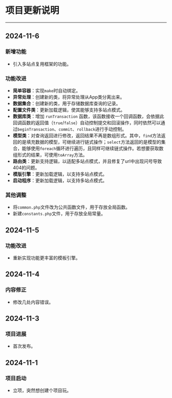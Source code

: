 # 项目更新说明

***

## 2024-11-6

### 新增功能
- 引入多站点复用框架的功能。

### 功能改进
- **简单容器**：实现`make`时自动绑定。
- **异常处理**：创建新的类，将异常处理从App类分离出来。
- **数据集合**：创建新的类，用于存储数据库查询的记录。
- **配置文件类**：更新加载逻辑，使其能够支持多站点模式。
- **数据库类**：增加 `runTransaction` 函数，该函数接收一个回调函数，会依据此回调函数的返回值（`true`/`false`）自动控制提交和回滚操作，同时依然可以通过`beginTransaction`、`commit`、`rollback`进行手动控制。
- **模型类**：对查询返回进行修改，返回结果不再是数组形式。其中，`find`方法返回的是填充数据的模型，可继续进行链式操作；`select`方法返回的是模型的集合，能够使用`foreach`循环进行遍历，且同样可继续链式操作。若想要获取数组形式的结果，可使用`toArray`方法。
- **路由类**：更新支持逻辑，以适配多站点模式，并且修复了url中出现问号导致404的问题。
- **模版引擎**：更新加载逻辑，以支持多站点模式。
- **启动程序**：更新加载逻辑，以支持多站点模式。

### 其他调整
- 将`common.php`文件改为公共函数文件，用于存放全局函数。
- 新建`constants.php`文件，用于存放全局常量。

## 2024-11-5

### 功能改进
- 重新实现功能更丰富的模板引擎。

## 2024-11-4

### 内容修正
- 修改几处内容错误。

## 2024-11-3

### 项目进展
- 首次发布。

## 2024-11-1

### 项目启动
- 立项，突然想创建个项目玩。